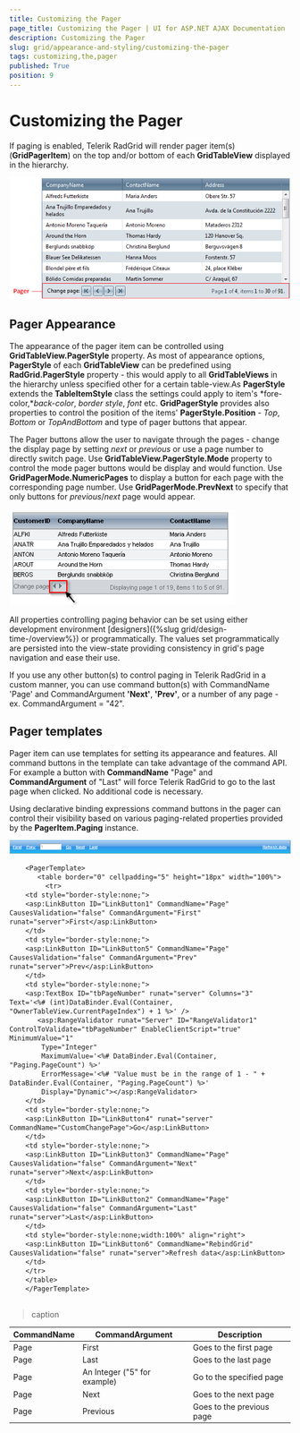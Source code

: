 ```yaml
---
title: Customizing the Pager
page_title: Customizing the Pager | UI for ASP.NET AJAX Documentation
description: Customizing the Pager
slug: grid/appearance-and-styling/customizing-the-pager
tags: customizing,the,pager
published: True
position: 9
---
```


# Customizing the Pager



If paging is enabled, Telerik RadGrid will render pager item(s) (__GridPagerItem__) on the top and/or bottom of each __GridTableView__ displayed in the hierarchy.

![Pager](images/grd_Pager.png)

## Pager Appearance

The appearance of the pager item can be controlled using __GridTableView.PagerStyle__ property. As most of appearance options, __PagerStyle__ of each __GridTableView__ can be predefined using __RadGrid.PagerStyle__ property - this would apply to all __GridTableViews__ in the hierarchy unless specified other for a certain table-view.As __PagerStyle__ extends the __TableItemStyle__ class the settings could apply to item's *fore-color,**back-color*, *border style*, *font* etc. __GridPagerStyle__ provides also properties to control the position of the items' __PagerStyle.Position__ - *Top*, *Bottom* or *TopAndBottom* and type of pager buttons that appear.

The Pager buttons allow the user to navigate through the pages - change the display page by setting *next* or *previous* or use a page number to directly switch page. Use __GridTableView.PagerStyle.Mode__ property to control the mode pager buttons would be display and would function. Use __GridPagerMode.NumericPages__ to display a button for each page with the corresponding page number. Use __GridPagerMode.PrevNext__ to specify that only buttons for *previous*/*next* page would appear.

![Prev/Next PagerMode](images/grd_Pager_prevnext.png)

All properties controlling paging behavior can be set using either development environment [designers]({%slug grid/design-time-/overview%}) or programmatically. The values set programmatically are persisted into the view-state providing consistency in grid's page navigation and ease their use.

If you use any other button(s) to control paging in Telerik RadGrid in a custom manner, you can use command button(s) with CommandName 'Page' and CommandArgument __'Next'__, __'Prev'__, or a number of any page - ex. CommandArgument = "42".

## Pager templates

Pager item can use templates for setting its appearance and features. All command buttons in the template can take advantage of the command API. For example a button with __CommandName__ "Page" and __CommandArgument__ of "Last" will force Telerik RadGrid to go to the last page when clicked. No additional code is necessary.

Using declarative binding expressions command buttons in the pager can control their visibility based on various paging-related properties provided by the __PagerItem.Paging__ instance.

![Pager Template](images/grd_PagerTemplate.png)

````ASPNET
	<PagerTemplate>
	   <table border="0" cellpadding="5" height="18px" width="100%">
	     <tr>
	<td style="border-style:none;">
	<asp:LinkButton ID="LinkButton1" CommandName="Page" CausesValidation="false" CommandArgument="First" runat="server">First</asp:LinkButton>
	</td>
	<td style="border-style:none;">
	<asp:LinkButton ID="LinkButton5" CommandName="Page" CausesValidation="false" CommandArgument="Prev" runat="server">Prev</asp:LinkButton>
	</td>
	<td style="border-style:none;">
	<asp:TextBox ID="tbPageNumber" runat="server" Columns="3" Text='<%# (int)DataBinder.Eval(Container, "OwnerTableView.CurrentPageIndex") + 1 %>' />
	   <asp:RangeValidator runat="Server" ID="RangeValidator1" ControlToValidate="tbPageNumber" EnableClientScript="true" MinimumValue="1"
	    Type="Integer"
	    MaximumValue='<%# DataBinder.Eval(Container, "Paging.PageCount") %>'
	    ErrorMessage='<%# "Value must be in the range of 1 - " + DataBinder.Eval(Container, "Paging.PageCount") %>'
	    Display="Dynamic"></asp:RangeValidator>
	</td>
	<td style="border-style:none;">
	<asp:LinkButton ID="LinkButton4" runat="server" CommandName="CustomChangePage">Go</asp:LinkButton>
	</td>
	<td style="border-style:none;">
	<asp:LinkButton ID="LinkButton3" CommandName="Page" CausesValidation="false" CommandArgument="Next" runat="server">Next</asp:LinkButton>
	</td>
	<td style="border-style:none;">
	<asp:LinkButton ID="LinkButton2" CommandName="Page" CausesValidation="false" CommandArgument="Last" runat="server">Last</asp:LinkButton>
	</td>
	<td style="border-style:none;width:100%" align="right">
	<asp:LinkButton ID="LinkButton6" CommandName="RebindGrid" CausesValidation="false" runat="server">Refresh data</asp:LinkButton>
	</td>
	</tr>
	</table>
	</PagerTemplate>
	
````




>caption  

|  __CommandName__  |  __CommandArgument__  |  __Description__  |
| ------ | ------ | ------ |
|Page|First|Goes to the first page|
|Page|Last|Goes to the last page|
|Page|An Integer ("5" for example)|Go to the specified page|
|Page|Next|Goes to the next page|
|Page|Previous|Goes to the previous page|
